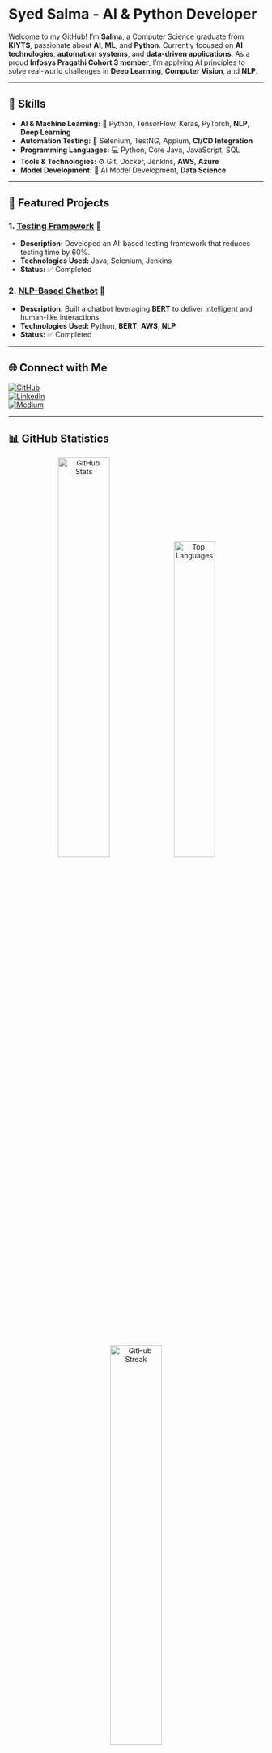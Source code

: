 # Syed Salma - AI & Python Developer

Welcome to my GitHub! I’m **Salma**, a Computer Science graduate from **KIYTS**, passionate about **AI**, **ML**, and **Python**. Currently focused on **AI technologies**, **automation systems**, and **data-driven applications**. As a proud **Infosys Pragathi Cohort 3 member**, I’m applying AI principles to solve real-world challenges in **Deep Learning**, **Computer Vision**, and **NLP**.

---

## 🌟 Skills

- **AI & Machine Learning:** 🐍 Python, TensorFlow, Keras, PyTorch, **NLP**, **Deep Learning**
- **Automation Testing:** 🔧 Selenium, TestNG, Appium, **CI/CD Integration**
- **Programming Languages:** 💻 Python, Core Java, JavaScript, SQL
- **Tools & Technologies:** ⚙️ Git, Docker, Jenkins, **AWS**, **Azure**
- **Model Development:** 🧠 AI Model Development, **Data Science**

---

## 🚀 Featured Projects

### 1. [Testing Framework](https://github.com/salmasyed19/Selenium_siteTesting) 🧪
- **Description:** Developed an AI-based testing framework that reduces testing time by 60%.  
- **Technologies Used:** Java, Selenium, Jenkins  
- **Status:** ✅ Completed  

### 2. [NLP-Based Chatbot](https://github.com/salmasyed19/chatbot-project) 💬
- **Description:** Built a chatbot leveraging **BERT** to deliver intelligent and human-like interactions.  
- **Technologies Used:** Python, **BERT**, **AWS**, **NLP**  
- **Status:** ✅ Completed  

---

## 🌐 Connect with Me

[![GitHub](https://img.shields.io/badge/GitHub-100000?style=for-the-badge&logo=github&logoColor=white)](https://github.com/syedsalma19)  
[![LinkedIn](https://img.shields.io/badge/LinkedIn-0077B5?style=for-the-badge&logo=linkedin&logoColor=white)](https://www.linkedin.com/in/syed-salma-39322224a/)  
[![Medium](https://img.shields.io/badge/Medium-12100E?style=for-the-badge&logo=medium&logoColor=white)](https://medium.com/@syedsalma19)  

---

## 📊 GitHub Statistics

<div align="center">
  <img width="45%" src="https://github-readme-stats.vercel.app/api?username=syedsalma19&show_icons=true&theme=algolia" alt="GitHub Stats">  
  <img width="40%" src="https://github-readme-stats.vercel.app/api/top-langs/?username=syedsalma19&layout=compact&theme=algolia" alt="Top Languages">
</div>
<div align="center">
  <img width="45%" src="https://github-readme-streak-stats.herokuapp.com/?user=syedsalma19&show_icons=true&theme=algolia" alt="GitHub Streak">
</div>
